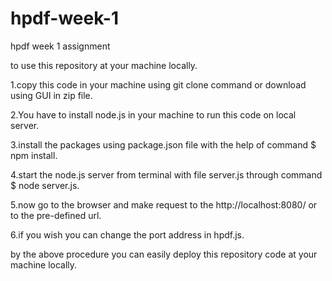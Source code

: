 # hpdf-week-1
hpdf week 1 assignment

to use this repository at your machine locally.

1.copy this code in your machine using git clone command or download using GUI in zip file.

2.You have to install node.js in your machine to run this code on local server.

3.install the packages using package.json file with the help of command $ npm install.

4.start the node.js server from terminal with file server.js through command $ node server.js.

5.now go to the browser and make request to the http://localhost:8080/ or to the pre-defined url.

6.if you wish you can change the port address in hpdf.js.

by the above procedure you can easily deploy this repository code at your machine locally.


